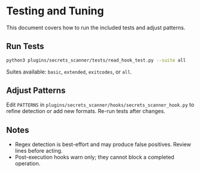 # Testing and Tuning

This document covers how to run the included tests and adjust patterns.

## Run Tests

```bash
python3 plugins/secrets_scanner/tests/read_hook_test.py --suite all
```

Suites available: `basic`, `extended`, `exitcodes`, or `all`.

## Adjust Patterns

Edit `PATTERNS` in `plugins/secrets_scanner/hooks/secrets_scanner_hook.py` to refine detection or add new formats. Re-run tests after changes.

## Notes

- Regex detection is best-effort and may produce false positives. Review lines before acting.
- Post-execution hooks warn only; they cannot block a completed operation.
